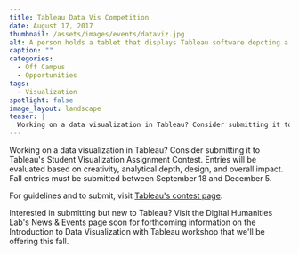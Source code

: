 ```yaml
---
title: Tableau Data Vis Competition
date: August 17, 2017
thumbnail: /assets/images/events/dataviz.jpg
alt: A person holds a tablet that displays Tableau software depcting a map of the earth with areas of interest marked in pink and yellow.
caption: ""
categories: 
  - Off Campus
  - Opportunities
tags:
  - Visualization
spotlight: false 
image_layout: landscape
teaser: |
  Working on a data visualization in Tableau? Consider submitting it to Tableau's Student Visualization Assignment Contest. Entries will be evaluated based on creativity, analytical depth, design, and overall impact.
---
```

Working on a data visualization in Tableau? Consider submitting it to Tableau's Student Visualization Assignment Contest. Entries will be evaluated based on creativity, analytical depth, design, and overall impact. Fall entries must be submitted between September 18 and December 5.

For guidelines and to submit, visit <a href='https://www.tableau.com/student-viz-assignment-contest' target='_blank'>Tableau's contest page</a>.

Interested in submitting but new to Tableau? Visit the Digital Humanities Lab's News &amp; Events page soon for forthcoming information on the Introduction to Data Visualization with Tableau workshop that we'll be offering this fall.